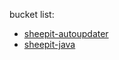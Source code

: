 bucket list:
- [sheepit-autoupdater](https://www.sheepit-renderfarm.com/getstarted)
- [sheepit-java](https://www.sheepit-renderfarm.com/getstarted)
